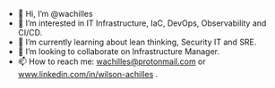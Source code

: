 - 👋 Hi, I’m @wachilles
- 👀 I’m interested in IT Infrastructure, IaC, DevOps, Observability and CI/CD.
- 🌱 I’m currently learning about lean thinking, Security IT and SRE. 
- 💞️ I’m looking to collaborate on Infrastructure Manager. 
- 📫 How to reach me: wachilles@protonmail.com or www.linkedin.com/in/wilson-achilles .

<!---
wachilles/wachilles is a ✨ special ✨ repository because its `README.md` (this file) appears on your GitHub profile.
You can click the Preview link to take a look at your changes.
--->
